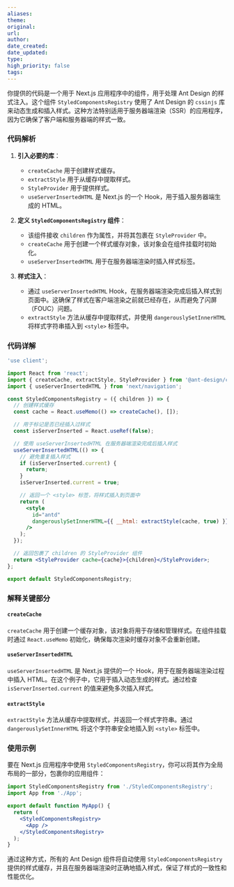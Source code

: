 ```yaml
---
aliases: 
theme: 
original: 
url: 
author: 
date_created: 
date_updated: 
type: 
high_priority: false
tags:
---
```

你提供的代码是一个用于 Next.js 应用程序中的组件，用于处理 Ant Design 的样式注入。这个组件 `StyledComponentsRegistry` 使用了 Ant Design 的 `cssinjs` 库来动态生成和插入样式。这种方法特别适用于服务器端渲染（SSR）的应用程序，因为它确保了客户端和服务器端的样式一致。

### 代码解析

1. **引入必要的库**：
   - `createCache` 用于创建样式缓存。
   - `extractStyle` 用于从缓存中提取样式。
   - `StyleProvider` 用于提供样式。
   - `useServerInsertedHTML` 是 Next.js 的一个 Hook，用于插入服务器端生成的 HTML。

2. **定义 `StyledComponentsRegistry` 组件**：
   - 该组件接收 `children` 作为属性，并将其包裹在 `StyleProvider` 中。
   - `createCache` 用于创建一个样式缓存对象，该对象会在组件挂载时初始化。
   - `useServerInsertedHTML` 用于在服务器端渲染时插入样式标签。

3. **样式注入**：
   - 通过 `useServerInsertedHTML` Hook，在服务器端渲染完成后插入样式到页面中。这确保了样式在客户端渲染之前就已经存在，从而避免了闪屏（FOUC）问题。
   - `extractStyle` 方法从缓存中提取样式，并使用 `dangerouslySetInnerHTML` 将样式字符串插入到 `<style>` 标签中。

### 代码详解

```jsx
'use client';

import React from 'react';
import { createCache, extractStyle, StyleProvider } from '@ant-design/cssinjs';
import { useServerInsertedHTML } from 'next/navigation';

const StyledComponentsRegistry = ({ children }) => {
  // 创建样式缓存
  const cache = React.useMemo(() => createCache(), []);

  // 用于标记是否已经插入过样式
  const isServerInserted = React.useRef(false);

  // 使用 useServerInsertedHTML 在服务器端渲染完成后插入样式
  useServerInsertedHTML(() => {
    // 避免重复插入样式
    if (isServerInserted.current) {
      return;
    }
    isServerInserted.current = true;

    // 返回一个 <style> 标签，将样式插入到页面中
    return (
      <style
        id="antd"
        dangerouslySetInnerHTML={{ __html: extractStyle(cache, true) }}
      />
    );
  });

  // 返回包裹了 children 的 StyleProvider 组件
  return <StyleProvider cache={cache}>{children}</StyleProvider>;
};

export default StyledComponentsRegistry;
```

### 解释关键部分

#### `createCache`

`createCache` 用于创建一个缓存对象，该对象将用于存储和管理样式。在组件挂载时通过 `React.useMemo` 初始化，确保每次渲染时缓存对象不会重新创建。

#### `useServerInsertedHTML`

`useServerInsertedHTML` 是 Next.js 提供的一个 Hook，用于在服务器端渲染过程中插入 HTML。在这个例子中，它用于插入动态生成的样式。通过检查 `isServerInserted.current` 的值来避免多次插入样式。

#### `extractStyle`

`extractStyle` 方法从缓存中提取样式，并返回一个样式字符串。通过 `dangerouslySetInnerHTML` 将这个字符串安全地插入到 `<style>` 标签中。

### 使用示例

要在 Next.js 应用程序中使用 `StyledComponentsRegistry`，你可以将其作为全局布局的一部分，包裹你的应用组件：

```jsx
import StyledComponentsRegistry from './StyledComponentsRegistry';
import App from './App';

export default function MyApp() {
  return (
    <StyledComponentsRegistry>
      <App />
    </StyledComponentsRegistry>
  );
}
```

通过这种方式，所有的 Ant Design 组件将自动使用 `StyledComponentsRegistry` 提供的样式缓存，并且在服务器端渲染时正确地插入样式，保证了样式的一致性和性能优化。